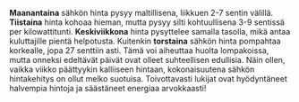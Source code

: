 **Maanantaina** sähkön hinta pysyy maltillisena, liikkuen 2-7 sentin välillä. **Tiistaina** hinta kohoaa hieman, mutta pysyy silti kohtuullisena 3-9 sentissä per kilowattitunti. **Keskiviikkona** hinta pysyttelee samalla tasolla, mikä antaa kuluttajille pientä helpotusta. Kuitenkin **torstaina** sähkön hinta pompahtaa korkealle, jopa 27 senttiin asti. Tämä voi aiheuttaa huolta lompakoissa, mutta onneksi edeltävät päivät ovat olleet suhteellisen edullisia. Näin ollen, vaikka viikko päättyykin kalliiseen hintaan, kokonaisuutena sähkön hintakehitys on ollut melko suotuisa. Toivottavasti lukijat ovat hyödyntäneet halvempia hintoja ja säästäneet energiaa arvokkaasti!